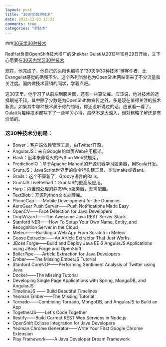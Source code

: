 ```yaml
---
layout: post
title: "30天学30种技术"
date: 2013-12-03 13:31
comments: true
categories: "新技术"
---
```


###[30天学30种技术](http://geek.csdn.net/news/detail/3740)

RedHat负责OpenShift技术推广的Shekhar Gulati从2013年10月29日开始，立下心愿要在[30天内学习30种技术](https://www.openshift.com/blogs/learning-30-technologies-in-30-days-a-developer-challenge)

现在，他完成了。他自己的头衔也编程了“30天学30种技术”博客作者，比Evangelist感觉的确强不少。这个系列当然也为OpenShift网站带来了不少流量和关注度。国内做技术营销的同学，学着点吧。

这30天里，他学习了从前端到服务器，还有一些算法库。应该说，他对技术的选择眼光不错，其中除了少数是为OpenShift做宣传之外，多是现在值得关注的技术新贵。如果其中哪种技术属于你的领域，你还没听说过的话，应该看一看了。Gulati为每种技术都写下了一些学习心得，虽然不是大深入，但对粗略了解还是有价值的。

### 这30种技术分别是：

- Bower：客户端依赖管理工具，由Twitter开源。
- AngularJS：来自Google的单页Web应用框架。
- Flask：近年来非常火的Python Web微框架。
- PredictionIO：基于Apache Mahout的开源机器学习服务器，用Scala开发。
- GruntJS：JavaScript世界里的命令行构建工具，类似make或者ant。
- Grails：这个不算新了，Groovy语言的Rails。
- GruntJS LiveReload：GruntJS的更高级应用。
- Harp：内置预处理的静态Web服务器，无需配置。
- TextBlob：开源Python文本处理库。
- PhoneGap——Mobile Development for the Dummies
- AeroGear Push Server——Push Notifications Made Easy
- OpenCV——Face Detection for Java Developers
- DropWizard——The Awesome Java REST Server Stack
- Stanford NER——How To Setup Your Own Name, Entity, and Recognition Server in the Cloud
- Meteor——Building a Web App From Scratch in Meteor
- Goose Extractor——An Article Extractor That Just Works
- JBoss Forge——Build and Deploy Java EE 6 AngularJS Applications using JBoss Forge and OpenShift
- BoilerPipe——Article Extraction for Java Developers
- Ember——The Missing EmberJS Tutorial
- Stanford CoreNLP——Performing Sentiment Analysis of Twitter using Java
- Docker——The Missing Tutorial
- Developing Single Page Applications with Spring, MongoDB, and AngularJS
- TimelineJS —— Build Beautiful Timelines
- Yeoman Ember——The Missing Tutorial
- Tornado——Combining Tornado, MongoDB, and AngularJS to Build an App
- TogetherJS——Let's Code Together
- Restify——Build Correct REST Web Services in Node.js
- OpenShift Eclipse Integration for Java Developers
- Yeoman Chrome Generator——Write Your First Google Chrome Extension
- Play Framework——A Java Developer Dream Framework
